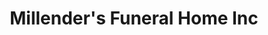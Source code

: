 ---
title: "Millender's Funeral Home Inc"
url: /moss-point/millenders-funeral-home-inc/
shop: funeral directors
---
